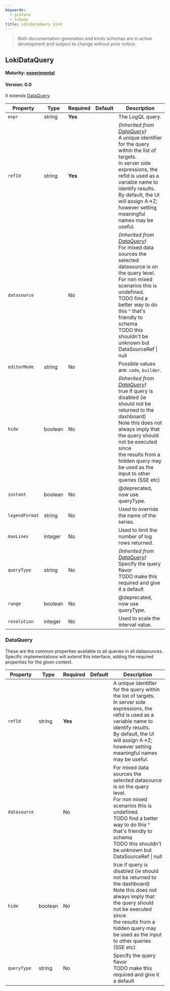 ```yaml
---
keywords:
  - grafana
  - schema
title: LokiDataQuery kind
---
```

> Both documentation generation and kinds schemas are in active development and subject to change without prior notice.

## LokiDataQuery

#### Maturity: [experimental](../../../maturity/#experimental)
#### Version: 0.0



It extends [DataQuery](#dataquery).

| Property       | Type    | Required | Default | Description                                                                                                                                                                                                                                                                                            |
|----------------|---------|----------|---------|--------------------------------------------------------------------------------------------------------------------------------------------------------------------------------------------------------------------------------------------------------------------------------------------------------|
| `expr`         | string  | **Yes**  |         | The LogQL query.                                                                                                                                                                                                                                                                                       |
| `refId`        | string  | **Yes**  |         | *(Inherited from [DataQuery](#dataquery))*<br/>A unique identifier for the query within the list of targets.<br/>In server side expressions, the refId is used as a variable name to identify results.<br/>By default, the UI will assign A->Z; however setting meaningful names may be useful.        |
| `datasource`   |         | No       |         | *(Inherited from [DataQuery](#dataquery))*<br/>For mixed data sources the selected datasource is on the query level.<br/>For non mixed scenarios this is undefined.<br/>TODO find a better way to do this ^ that's friendly to schema<br/>TODO this shouldn't be unknown but DataSourceRef &#124; null |
| `editorMode`   | string  | No       |         | Possible values are: `code`, `builder`.                                                                                                                                                                                                                                                                |
| `hide`         | boolean | No       |         | *(Inherited from [DataQuery](#dataquery))*<br/>true if query is disabled (ie should not be returned to the dashboard)<br/>Note this does not always imply that the query should not be executed since<br/>the results from a hidden query may be used as the input to other queries (SSE etc)          |
| `instant`      | boolean | No       |         | @deprecated, now use queryType.                                                                                                                                                                                                                                                                        |
| `legendFormat` | string  | No       |         | Used to override the name of the series.                                                                                                                                                                                                                                                               |
| `maxLines`     | integer | No       |         | Used to limit the number of log rows returned.                                                                                                                                                                                                                                                         |
| `queryType`    | string  | No       |         | *(Inherited from [DataQuery](#dataquery))*<br/>Specify the query flavor<br/>TODO make this required and give it a default                                                                                                                                                                              |
| `range`        | boolean | No       |         | @deprecated, now use queryType.                                                                                                                                                                                                                                                                        |
| `resolution`   | integer | No       |         | Used to scale the interval value.                                                                                                                                                                                                                                                                      |

### DataQuery

These are the common properties available to all queries in all datasources.
Specific implementations will *extend* this interface, adding the required
properties for the given context.

| Property     | Type    | Required | Default | Description                                                                                                                                                                                                                                             |
|--------------|---------|----------|---------|---------------------------------------------------------------------------------------------------------------------------------------------------------------------------------------------------------------------------------------------------------|
| `refId`      | string  | **Yes**  |         | A unique identifier for the query within the list of targets.<br/>In server side expressions, the refId is used as a variable name to identify results.<br/>By default, the UI will assign A->Z; however setting meaningful names may be useful.        |
| `datasource` |         | No       |         | For mixed data sources the selected datasource is on the query level.<br/>For non mixed scenarios this is undefined.<br/>TODO find a better way to do this ^ that's friendly to schema<br/>TODO this shouldn't be unknown but DataSourceRef &#124; null |
| `hide`       | boolean | No       |         | true if query is disabled (ie should not be returned to the dashboard)<br/>Note this does not always imply that the query should not be executed since<br/>the results from a hidden query may be used as the input to other queries (SSE etc)          |
| `queryType`  | string  | No       |         | Specify the query flavor<br/>TODO make this required and give it a default                                                                                                                                                                              |


